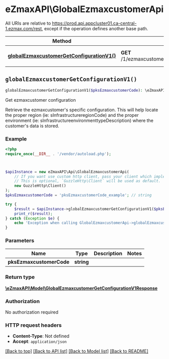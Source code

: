 # eZmaxAPI\GlobalEzmaxcustomerApi

All URIs are relative to https://prod.api.appcluster01.ca-central-1.ezmax.com/rest, except if the operation defines another base path.

| Method | HTTP request | Description |
| ------------- | ------------- | ------------- |
| [**globalEzmaxcustomerGetConfigurationV1()**](GlobalEzmaxcustomerApi.md#globalEzmaxcustomerGetConfigurationV1) | **GET** /1/ezmaxcustomer/{pksEzmaxcustomerCode}/getConfiguration | Get ezmaxcustomer configuration |


## `globalEzmaxcustomerGetConfigurationV1()`

```php
globalEzmaxcustomerGetConfigurationV1($pksEzmaxcustomerCode): \eZmaxAPI\Model\GlobalEzmaxcustomerGetConfigurationV1Response
```

Get ezmaxcustomer configuration

Retrieve the ezmaxcustomer's specific configuration. This will help locate the proper region (ie: sInfrastructureregionCode) and the proper environment (ie: sInfrastructureenvironmenttypeDescription) where the customer's data is stored.

### Example

```php
<?php
require_once(__DIR__ . '/vendor/autoload.php');



$apiInstance = new eZmaxAPI\Api\GlobalEzmaxcustomerApi(
    // If you want use custom http client, pass your client which implements `GuzzleHttp\ClientInterface`.
    // This is optional, `GuzzleHttp\Client` will be used as default.
    new GuzzleHttp\Client()
);
$pksEzmaxcustomerCode = 'pksEzmaxcustomerCode_example'; // string

try {
    $result = $apiInstance->globalEzmaxcustomerGetConfigurationV1($pksEzmaxcustomerCode);
    print_r($result);
} catch (Exception $e) {
    echo 'Exception when calling GlobalEzmaxcustomerApi->globalEzmaxcustomerGetConfigurationV1: ', $e->getMessage(), PHP_EOL;
}
```

### Parameters

| Name | Type | Description  | Notes |
| ------------- | ------------- | ------------- | ------------- |
| **pksEzmaxcustomerCode** | **string**|  | |

### Return type

[**\eZmaxAPI\Model\GlobalEzmaxcustomerGetConfigurationV1Response**](../Model/GlobalEzmaxcustomerGetConfigurationV1Response.md)

### Authorization

No authorization required

### HTTP request headers

- **Content-Type**: Not defined
- **Accept**: `application/json`

[[Back to top]](#) [[Back to API list]](../../README.md#endpoints)
[[Back to Model list]](../../README.md#models)
[[Back to README]](../../README.md)

